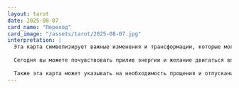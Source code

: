 ```yaml
---
layout: tarot
date: 2025-08-07
card_name: "Переход"
card_image: "/assets/tarot/2025-08-07.jpg"
interpretation: |
  Эта карта символизирует важные изменения и трансформации, которые могут произойти в вашей жизни. Она говорит о том, что вы находитесь на пороге чего-то нового, и это может быть как положительный, так и сложный процесс. Переход — это время, когда старые привычки и ситуации могут уйти, открывая пространство для нового опыта и возможностей. Важно быть открытым к переменам и не бояться оставить позади то, что больше не служит вам.
  
  Сегодня вы можете почувствовать прилив энергии и желание двигаться вперед. Это подходящее время, чтобы оценить свои цели и желания, а также задать себе вопрос: что я хочу изменить в своей жизни? Возможно, вам стоит рискнуть и сделать шаг в неизвестность, ведь именно там могут скрываться ваши самые большие достижения. Не забывайте прислушиваться к своему внутреннему голосу — он подскажет вам правильный путь.
  
  Также эта карта может указывать на необходимость прощения и отпускания. Если в вашей жизни есть что-то, что тянет вас назад, постарайтесь освободиться от этого груза. Позвольте себе двигаться вперед с легкостью и уверенностью. Сегодняшний день может стать началом нового этапа, полным вдохновения и возможностей.
---
```

